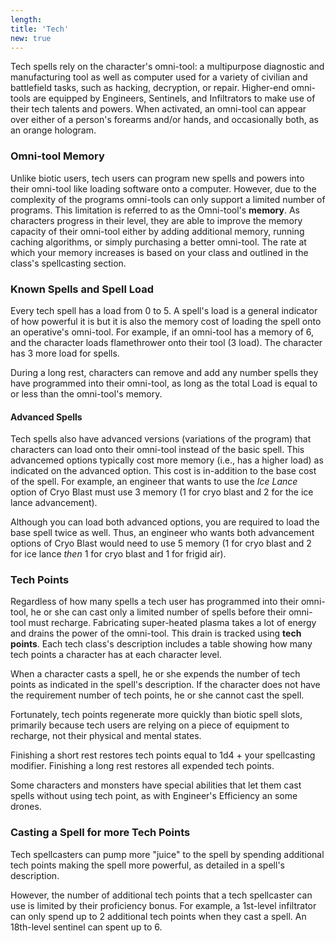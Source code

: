 ```yaml
---
length:
title: 'Tech'
new: true
---
```


Tech spells rely on the character's omni-tool: a multipurpose diagnostic and manufacturing tool as well as computer used
for a variety of civilian and battlefield tasks, such as hacking, decryption, or repair. Higher-end omni-tools are
equipped by Engineers, Sentinels, and Infiltrators to make use of their tech talents and powers. When activated, an
omni-tool can appear over either of a person's forearms and/or hands, and occasionally both, as an orange hologram.


### Omni-tool Memory
Unlike biotic users, tech users can program new spells and powers into their omni-tool like loading software onto a computer.
However, due to the complexity of the programs omni-tools can only support a limited number of programs. This limitation
is referred to as the Omni-tool's __memory__. As characters progress in their level, they are able to improve the memory
capacity of their omni-tool either by adding additional memory, running caching algorithms, or simply purchasing a better
omni-tool. The rate at which your memory increases is based on your class and outlined in the class's spellcasting section.



### Known Spells and Spell Load
Every tech spell has a load from 0 to 5. A spell's load is a general indicator of how powerful it is but it is also the
memory cost of loading the spell onto an operative's omni-tool. For example, if an omni-tool has a memory of 6, and the
character loads flamethrower onto their tool (3 load). The character has 3 more load for spells.

During a long rest, characters can remove and add any number spells they have programmed into their omni-tool, as long
as the total Load is equal to or less than the omni-tool's memory.

#### Advanced Spells
Tech spells also have advanced versions (variations of the program) that characters can load onto their omni-tool instead
of the basic spell. This advancemed options typically cost more memory (i.e., has a higher load) as indicated on the advanced
option. This cost is in-addition to the base cost of the spell. For example, an engineer that wants to use the _Ice Lance_
option of Cryo Blast must use 3 memory (1 for cryo blast and 2 for the ice lance advancement).

Although you can load both advanced options, you are required to load the base spell twice as well. Thus, an engineer who
wants both advancement options of Cryo Blast would need to use 5 memory (1 for cryo blast and 2 for ice lance _then_
1 for cryo blast and 1 for frigid air).



### Tech Points
Regardless of how many spells a tech user has programmed into their omni-tool, he or she can cast only a limited number
of spells before their omni-tool must recharge. Fabricating super-heated plasma takes a lot of energy and drains the power
of the omni-tool. This drain is tracked using __tech points__. Each tech class's description includes a table showing
how many tech points a character has at each character level.

When a character casts a spell, he or she expends the number of tech points as indicated in the spell's description. If
the character does not have the requirement number of tech points, he or she cannot cast the spell.

Fortunately, tech points regenerate more quickly than biotic spell slots, primarily because tech users are relying on
a piece of equipment to recharge, not their physical and mental states.

Finishing a short rest restores tech points equal to 1d4 + your spellcasting modifier.
Finishing a long rest restores all expended tech points.

Some characters and monsters have special abilities that let them cast spells without using tech point, as with Engineer's
Efficiency an some drones.



### Casting a Spell for more Tech Points
Tech spellcasters can pump more "juice" to the spell by spending additional tech points making the spell more powerful,
as detailed in a spell's description.

However, the number of additional tech points that a tech spellcaster can use is limited by their proficiency bonus. For
example, a 1st-level infiltrator can only spend up to 2 additional tech points when they cast a spell. An 18th-level sentinel
can spent up to 6.